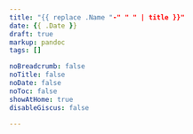 ```yaml
---
title: "{{ replace .Name "-" " " | title }}"
date: {{ .Date }}
draft: true
markup: pandoc
tags: []

noBreadcrumb: false
noTitle: false
noDate: false
noToc: false
showAtHome: true
disableGiscus: false

---
```


